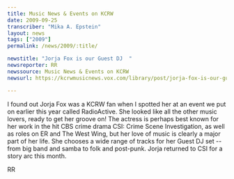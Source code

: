 ```yaml
---
title: Music News & Events on KCRW
date: 2009-09-25
transcriber: "Mika A. Epstein"
layout: news
tags: ["2009"]
permalink: /news/2009/:title/

newstitle: "Jorja Fox is our Guest DJ  "
newsreporter: RR
newssource: Music News & Events on KCRW
newsurl: https://kcrwmusicnews.vox.com/library/post/jorja-fox-is-our-guest-dj.html

---
```




I found out Jorja Fox was a KCRW fan when I spotted her at an event we put on earlier this year called RadioActive. She looked like all the other music lovers, ready to get her groove on! The actress is perhaps best known for her work in the hit CBS crime drama CSI: Crime Scene Investigation, as well as roles on ER and The West Wing, but her love of music is clearly a major part of her life. She chooses a wide range of tracks for her Guest DJ set -- from big band and samba to folk and post-punk. Jorja returned to CSI for a story arc this month.

RR
